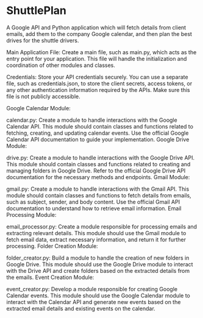 # ShuttlePlan
A Google API and Python application which will fetch details from client emails, add them to the company Google calendar, and then plan the best drives for the shuttle drivers.

Main Application File: Create a main file, such as main.py, which acts as the entry point for your application. This file will handle the initialization and coordination of other modules and classes.

Credentials: Store your API credentials securely. You can use a separate file, such as credentials.json, to store the client secrets, access tokens, or any other authentication information required by the APIs. Make sure this file is not publicly accessible.

Google Calendar Module:

calendar.py: Create a module to handle interactions with the Google Calendar API. This module should contain classes and functions related to fetching, creating, and updating calendar events. Use the official Google Calendar API documentation to guide your implementation.
Google Drive Module:

drive.py: Create a module to handle interactions with the Google Drive API. This module should contain classes and functions related to creating and managing folders in Google Drive. Refer to the official Google Drive API documentation for the necessary methods and endpoints.
Gmail Module:

gmail.py: Create a module to handle interactions with the Gmail API. This module should contain classes and functions to fetch details from emails, such as subject, sender, and body content. Use the official Gmail API documentation to understand how to retrieve email information.
Email Processing Module:

email_processor.py: Create a module responsible for processing emails and extracting relevant details. This module should use the Gmail module to fetch email data, extract necessary information, and return it for further processing.
Folder Creation Module:

folder_creator.py: Build a module to handle the creation of new folders in Google Drive. This module should use the Google Drive module to interact with the Drive API and create folders based on the extracted details from the emails.
Event Creation Module:

event_creator.py: Develop a module responsible for creating Google Calendar events. This module should use the Google Calendar module to interact with the Calendar API and generate new events based on the extracted email details and existing events on the calendar.
